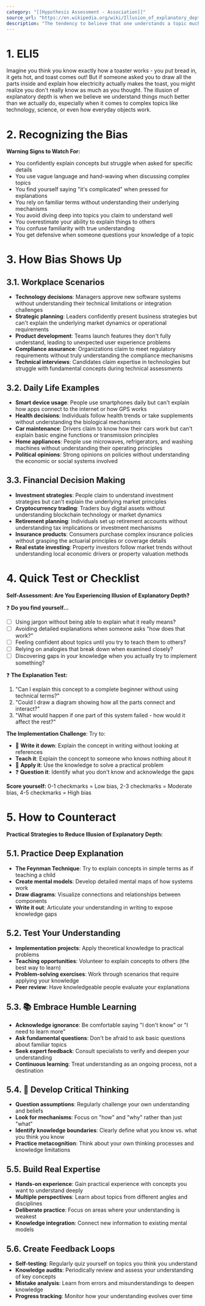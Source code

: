 ```yaml
---
category: "[[Hypothesis Assessment - Association]]"
source_url: "https://en.wikipedia.org/wiki/Illusion_of_explanatory_depth"
description: "The tendency to believe that one understands a topic much better than one actually does"
---
```


# 1. ELI5

Imagine you think you know exactly how a toaster works - you put bread in, it gets hot, and toast comes out! But if someone asked you to draw all the parts inside and explain how electricity actually makes the toast, you might realize you don't really know as much as you thought. The illusion of explanatory depth is when we believe we understand things much better than we actually do, especially when it comes to complex topics like technology, science, or even how everyday objects work.

# 2. Recognizing the Bias

**Warning Signs to Watch For:**

- You confidently explain concepts but struggle when asked for specific details
- You use vague language and hand-waving when discussing complex topics
- You find yourself saying "it's complicated" when pressed for explanations
- You rely on familiar terms without understanding their underlying mechanisms
- You avoid diving deep into topics you claim to understand well
- You overestimate your ability to explain things to others
- You confuse familiarity with true understanding
- You get defensive when someone questions your knowledge of a topic

# 3. How Bias Shows Up

## 3.1. **Workplace Scenarios**

- **Technology decisions**: Managers approve new software systems without understanding their technical limitations or integration challenges
- **Strategic planning**: Leaders confidently present business strategies but can't explain the underlying market dynamics or operational requirements
- **Product development**: Teams launch features they don't fully understand, leading to unexpected user experience problems
- **Compliance assurance**: Organizations claim to meet regulatory requirements without truly understanding the compliance mechanisms
- **Technical interviews**: Candidates claim expertise in technologies but struggle with fundamental concepts during technical assessments

## 3.2. **Daily Life Examples**

- **Smart device usage**: People use smartphones daily but can't explain how apps connect to the internet or how GPS works
- **Health decisions**: Individuals follow health trends or take supplements without understanding the biological mechanisms
- **Car maintenance**: Drivers claim to know how their cars work but can't explain basic engine functions or transmission principles
- **Home appliances**: People use microwaves, refrigerators, and washing machines without understanding their operating principles
- **Political opinions**: Strong opinions on policies without understanding the economic or social systems involved

## 3.3. **Financial Decision Making**

- **Investment strategies**: People claim to understand investment strategies but can't explain the underlying market principles
- **Cryptocurrency trading**: Traders buy digital assets without understanding blockchain technology or market dynamics
- **Retirement planning**: Individuals set up retirement accounts without understanding tax implications or investment mechanisms
- **Insurance products**: Consumers purchase complex insurance policies without grasping the actuarial principles or coverage details
- **Real estate investing**: Property investors follow market trends without understanding local economic drivers or property valuation methods

# 4. Quick Test or Checklist

**Self-Assessment: Are You Experiencing Illusion of Explanatory Depth?**

❓ **Do you find yourself...**

- [ ] Using jargon without being able to explain what it really means?
- [ ] Avoiding detailed explanations when someone asks "how does that work?"
- [ ] Feeling confident about topics until you try to teach them to others?
- [ ] Relying on analogies that break down when examined closely?
- [ ] Discovering gaps in your knowledge when you actually try to implement something?

❓ **The Explanation Test:**

1. "Can I explain this concept to a complete beginner without using technical terms?"
2. "Could I draw a diagram showing how all the parts connect and interact?"
3. "What would happen if one part of this system failed - how would it affect the rest?"

**The Implementation Challenge**: Try to:
- 📝 **Write it down**: Explain the concept in writing without looking at references
- **Teach it**: Explain the concept to someone who knows nothing about it
- 🔧 **Apply it**: Use the knowledge to solve a practical problem
- ❓ **Question it**: Identify what you don't know and acknowledge the gaps

**Score yourself:** 0-1 checkmarks = Low bias, 2-3 checkmarks = Moderate bias, 4-5 checkmarks = High bias

# 5. How to Counteract

**Practical Strategies to Reduce Illusion of Explanatory Depth:**

## 5.1. **Practice Deep Explanation**

- **The Feynman Technique**: Try to explain concepts in simple terms as if teaching a child
- **Create mental models**: Develop detailed mental maps of how systems work
- **Draw diagrams**: Visualize connections and relationships between components
- **Write it out**: Articulate your understanding in writing to expose knowledge gaps

## 5.2. **Test Your Understanding**

- **Implementation projects**: Apply theoretical knowledge to practical problems
- **Teaching opportunities**: Volunteer to explain concepts to others (the best way to learn)
- **Problem-solving exercises**: Work through scenarios that require applying your knowledge
- **Peer review**: Have knowledgeable people evaluate your explanations

## 5.3. 📚 **Embrace Humble Learning**

- **Acknowledge ignorance**: Be comfortable saying "I don't know" or "I need to learn more"
- **Ask fundamental questions**: Don't be afraid to ask basic questions about familiar topics
- **Seek expert feedback**: Consult specialists to verify and deepen your understanding
- **Continuous learning**: Treat understanding as an ongoing process, not a destination

## 5.4. 🤔 **Develop Critical Thinking**

- **Question assumptions**: Regularly challenge your own understanding and beliefs
- **Look for mechanisms**: Focus on "how" and "why" rather than just "what"
- **Identify knowledge boundaries**: Clearly define what you know vs. what you think you know
- **Practice metacognition**: Think about your own thinking processes and knowledge limitations

## 5.5. **Build Real Expertise**

- **Hands-on experience**: Gain practical experience with concepts you want to understand deeply
- **Multiple perspectives**: Learn about topics from different angles and disciplines
- **Deliberate practice**: Focus on areas where your understanding is weakest
- **Knowledge integration**: Connect new information to existing mental models

## 5.6. **Create Feedback Loops**

- **Self-testing**: Regularly quiz yourself on topics you think you understand
- **Knowledge audits**: Periodically review and assess your understanding of key concepts
- **Mistake analysis**: Learn from errors and misunderstandings to deepen knowledge
- **Progress tracking**: Monitor how your understanding evolves over time

